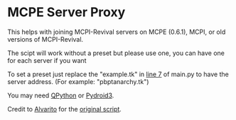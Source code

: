 # MCPE Server Proxy
This helps with joining MCPI-Revival servers on MCPE (0.6.1), MCPI, or old versions of MCPI-Revival.

The scipt will work without a preset but please use one, you can have one for each server if you want

To set a preset just replace the "example.tk" in [line 7](https://github.com/Red-exe-Engineer/MCPE-Server-Proxy/blob/main/main.py#L7) of main.py to have the server address. (For example: "pbptanarchy.tk")

You may need [QPython](https://play.google.com/store/apps/details?id=org.qpython.qpy3) or [Pydroid3](https://play.google.com/store/apps/details?id=ru.iiec.pydroid3).

Credit to [Alvarito](https://github.com/Alvarito050506) for the [original script](https://github.com/MCPI-Revival/proxy).
